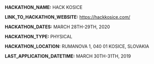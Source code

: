 **HACKATHON_NAME:** HACK KOSICE

**LINK_TO_HACKATHON_WEBSITE:** https://hackkosice.com/

**HACKATHON_DATES:** MARCH 28TH-29TH, 2020

**HACKATHON_TYPE:** PHYSICAL

**HACKATHON_LOCATION:** RUMANOVA 1, 040 01 KOSICE, SLOVAKIA 

**LAST_APPLICATION_DATETIME:** MARCH 30TH-31TH, 2019